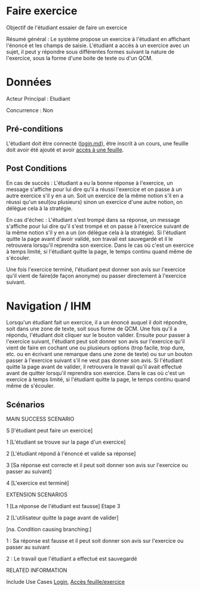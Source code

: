
# Faire exercice
Objectif de l'étudiant essaier de faire un exercice

Résumé général : Le système propose un exercice à l'étudiant en affichant l'énoncé et les champs de saisie.
L'étudiant a accès à un exercice avec un sujet, il peut y répondre sous différentes formes suivant la nature 
de l'exercice, sous la forme d'une boite de texte ou d'un QCM. 


# Données

Acteur Principal : Etudiant

Concurrence : Non


## Pré-conditions

L'étudiant doit être connecté ([login.md](../utilisateur/login.md)), être inscrit à un cours, une feuille doit avoir été ajouté et avoir [accès à une feuille](./accesfeuilleexercice.md).


## Post Conditions


En cas de succès : L'étudiant a eu la bonne réponse à l'exercice, un message s'affiche pour lui dire qu'il a 
réussi l'exercice et on passe à un autre exercice s'il y en a un. Soit un exercice de la même notion s'il en 
a réussi qu'un seul(ou plusieurs) sinon un exercice d'une autre notion, on délègue cela à la stratégie.

En cas d'échec : L'étudiant s'est trompé dans sa réponse, un message s'affiche pour lui dire qu'il s'est 
trompé et on passe à l'exercice suivant de la même notion s'il y en a un (on délègue cela à la stratégie).
Si l'étudiant quitte la page avant d'avoir validé, son travail est sauvegardé et il le retrouvera lorsqu'il 
reprendra son exercice. Dans le cas où c'est un exercice à temps limité, si l'étudiant quitte la page, le temps continu quand même de s'écouler.

Une fois l'exercice terminé, l'étudiant peut donner son avis sur l'exercice qu'il vient de faire(de façon 
anonyme) ou passer directement à l'exercice suivant.


# Navigation / IHM 

Lorsqu'un étudiant fait un exercice, il a un énoncé auquel il doit répondre, soit dans une zone de texte, 
soit sous forme de QCM. Une fois qu'il a répondu, l'étudiant doit cliquer sur le bouton valider. 
Ensuite pour passer à l'exercice suivant, l'étudiant peut soit donner son avis sur l'exercice qu'il vient de 
faire en cochant une ou plusieurs options (trop facile, trop dure, etc. ou en écrivant une remarque dans une zone de
texte) ou sur un bouton passer à l'exercice suivant s'il ne veut pas donner son avis.
Si l'étudiant quitte la page avant de valider, il retrouvera le travail qu'il avait effectué avant de 
quitter lorsqu'il reprendra son exercice. Dans le cas où c'est un exercice à temps limité, si l'étudiant quitte la page, le temps continu quand même de s'écouler.



## Scénarios

MAIN SUCCESS SCENARIO

S	[l'étudiant peut faire un exercice]

1	[L'étudiant se trouve sur la page d'un exercice]

2	[L'étudiant répond à l'énoncé et valide sa réponse]

3	[Sa réponse est correcte et il peut soit donner son avis sur l'exercice ou passer au suivant]

4	[L'exercice est terminé]



EXTENSION SCENARIOS

1	[La réponse de l'étudiant est fausse] Etape 3

2	[L'utilisateur quitte la page avant de valider]

[na. Condition causing branching:]

1 : Sa réponse est fausse et il peut soit donner son avis sur l'exercice ou passer au suivant

2 : Le travail que l'étudiant a effectué est sauvegardé



RELATED INFORMATION

Include Use Cases	[Login](../utilisateur/login.md), 
	                [Accès feuille/exercice](./accesfeuilleexercice.md)



<!--- 
Author : Raphael
Validator :  Hugo
-->
